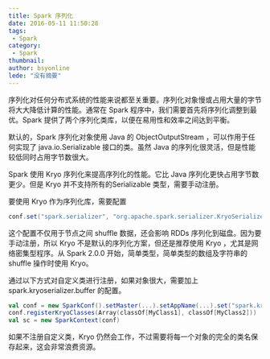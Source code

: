 ```yaml
---
title: Spark 序列化
date: 2016-05-11 11:50:28
tags:
 - Spark
category: 
 - Spark
thumbnail: 
author: bsyonline
lede: "没有摘要"
---
```


序列化对任何分布式系统的性能来说都至关重要。序列化对象慢或占用大量的字节将大大降低计算的性能。通常在 Spark 程序中，我们需要首先将序列化调整到最优。Spark 提供了两个序列化类库，以便在易用性和效率之间达到平衡。

默认的，Spark 序列化对象使用 Java 的 ObjectOutputStream ，可以作用于任何实现了 java.io.Serializable 接口的类。虽然 Java 的序列化很灵活，但是性能较低同时占用字节数很大。

Spark 使用 Kryo 序列化来提高序列化的性能。它比 Java 序列化更快占用字节数更少。但是 Kryo 并不支持所有的Serializable 类型，需要手动注册。

要使用 Kryo 作为序列化库，需要配置 

```scala
conf.set("spark.serializer", "org.apache.spark.serializer.KryoSerializer")
```

这个配置不仅用于节点之间 shuffle 数据，还会影响 RDDs 序列化到磁盘。因为要手动注册，所以 Kryo 不是默认的序列化方案，但还是推荐使用 Kryo ，尤其是网络密集型程序。从 Spark 2.0.0 开始，简单类型，简单类型的数组及字符串的 shuffle 操作时使用 Kryo。

通过以下方式对自定义类进行注册，如果对象很大，需要加上 spark.kryoserializer.buffer 的配置。

```scala
val conf = new SparkConf().setMaster(...).setAppName(...).set("spark.kryoserializer.buffer", "64m")
conf.registerKryoClasses(Array(classOf[MyClass1], classOf[MyClass2]))
val sc = new SparkContext(conf)
```

如果不注册自定义类，Kryo 仍然会工作，不过需要将每一个对象的完全的类名保存起来，这会非常浪费资源。



